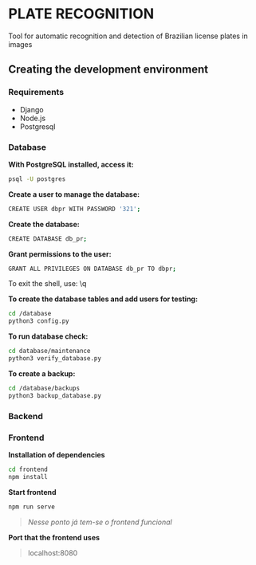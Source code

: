 # PLATE RECOGNITION
Tool for automatic recognition and detection of Brazilian license plates in images

## Creating the development environment

### Requirements

- Django
- Node.js
- Postgresql

### Database

**With PostgreSQL installed, access it:**
```sh
psql -U postgres
```
**Create a user to manage the database:**
```sh
CREATE USER dbpr WITH PASSWORD '321';
```
**Create the database:**
```sh
CREATE DATABASE db_pr;
```
**Grant permissions to the user:**
```sh
GRANT ALL PRIVILEGES ON DATABASE db_pr TO dbpr;
```
To exit the shell, use: \q

**To create the database tables and add users for testing:**
```sh
cd /database
python3 config.py
```
**To run database check:**
```sh
cd database/maintenance
python3 verify_database.py
```
**To create a backup:**
```sh
cd /database/backups
python3 backup_database.py
```

### Backend

### Frontend

**Installation of dependencies**

```sh
cd frontend
npm install
```

**Start frontend**
```sh
npm run serve
```

> *Nesse ponto já tem-se o frontend funcional*

**Port that the frontend uses**

> localhost:8080
